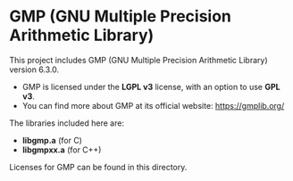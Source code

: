 # GMP (GNU Multiple Precision Arithmetic Library)

This project includes GMP (GNU Multiple Precision Arithmetic Library) version 6.3.0.

- GMP is licensed under the **LGPL v3** license, with an option to use **GPL v3**.
- You can find more about GMP at its official website: https://gmplib.org/

The libraries included here are:
- **libgmp.a** (for C)
- **libgmpxx.a** (for C++)

Licenses for GMP can be found in this directory.
